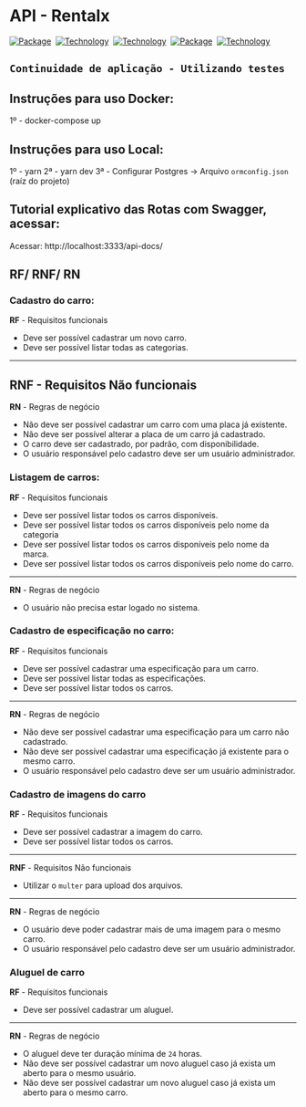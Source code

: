 <h1>API - Rentalx</h1>

[![Package][Express-image]][Express-url] 
[![Technology][node-image]][node-url] 
[![Technology][typescript-image]][typescript-url] 
[![Package][Swagger-image]][Swagger-url] 
[![Technology][Docker-image]][Docker-url] 


[Express-url]: https://www.npmjs.com/package/Express
[Express-image]: https://img.shields.io/badge/Express-green?style=for-the-badge&logo=Express&logoColor=black

[node-url]: https://nodejs.org/
[node-image]: https://img.shields.io/badge/NodeJS-green?style=for-the-badge&logo=Node.js&logoColor=black

[typescript-url]: https://www.typescriptlang.org
[typescript-image]: https://img.shields.io/badge/Typescript-blue?style=for-the-badge&logo=TypeScript&logoColor=white

[Swagger-url]: https://swagger.io/
[Swagger-image]: https://img.shields.io/badge/Swagger-orange?style=for-the-badge&logo=Swagger&logoColor=white

[Docker-url]: https://www.docker.com//
[Docker-image]: https://img.shields.io/badge/Docker-blue?style=for-the-badge&logo=Docker&logoColor=white

## ``Continuidade de aplicação - Utilizando testes``

## Instruções para uso Docker:
1º - docker-compose up

## Instruções para uso Local:
1º - yarn
2ª - yarn dev
3ª - Configurar Postgres -> Arquivo `ormconfig.json` (raíz do projeto)

## Tutorial explicativo das Rotas com Swagger, acessar:
Acessar: http://localhost:3333/api-docs/

## RF/ RNF/ RN

### Cadastro do carro:
**RF** - Requisitos funcionais
- Deve ser possível cadastrar um novo carro.
- Deve ser possível listar todas as categorias.
---
**RNF** - Requisitos Não funcionais
---
**RN** - Regras de negócio
- Não deve ser possível cadastrar um carro com uma placa já existente.
- Não deve ser possível alterar a placa de um carro já cadastrado.
- O carro deve ser cadastrado, por padrão, com disponibilidade.
- O usuário responsável pelo cadastro deve ser um usuário administrador.

### Listagem de carros:
**RF** - Requisitos funcionais
- Deve ser possível listar todos os carros disponíveis.
- Deve ser possível listar todos os carros disponíveis pelo nome da categoria
- Deve ser possível listar todos os carros disponíveis pelo nome da marca.
- Deve ser possível listar todos os carros disponíveis pelo nome do carro.
---
**RN** - Regras de negócio
- O usuário não precisa estar logado no sistema.

### Cadastro de especificação no carro:
**RF** - Requisitos funcionais
- Deve ser possível cadastrar uma especificação para um carro.
- Deve ser possível listar todas as especificações.
- Deve ser possível listar todos os carros.
---
**RN** - Regras de negócio
- Não deve ser possível cadastrar uma especificação para um carro não cadastrado.
- Não deve ser possível cadastrar uma especificação já existente para o mesmo carro.
- O usuário responsável pelo cadastro deve ser um usuário administrador.

### Cadastro de imagens do carro
**RF** - Requisitos funcionais
- Deve ser possível cadastrar a imagem do carro.
- Deve ser possível listar todos os carros.
---
**RNF** - Requisitos Não funcionais
- Utilizar o `multer` para upload dos arquivos.
---
**RN** - Regras de negócio
- O usuário deve poder cadastrar mais de uma imagem para o mesmo carro.
- O usuário responsável pelo cadastro deve ser um usuário administrador.

### Aluguel de carro
**RF** - Requisitos funcionais
- Deve ser possível cadastrar um aluguel.
---
**RN** - Regras de negócio
- O aluguel deve ter duração mínima de `24` horas.
- Não deve ser possível cadastrar um novo aluguel caso já exista um aberto para o mesmo usuário.
- Não deve ser possível cadastrar um novo aluguel caso já exista um aberto para o mesmo carro.